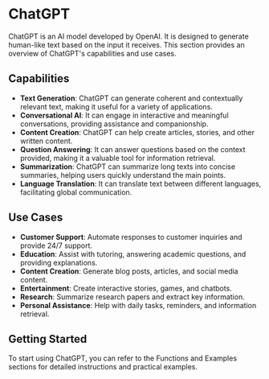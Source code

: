 # ChatGPT

ChatGPT is an AI model developed by OpenAI. It is designed to generate human-like text based on the input it receives. This section provides an overview of ChatGPT's capabilities and use cases.

## Capabilities

- **Text Generation**: ChatGPT can generate coherent and contextually relevant text, making it useful for a variety of applications.
- **Conversational AI**: It can engage in interactive and meaningful conversations, providing assistance and companionship.
- **Content Creation**: ChatGPT can help create articles, stories, and other written content.
- **Question Answering**: It can answer questions based on the context provided, making it a valuable tool for information retrieval.
- **Summarization**: ChatGPT can summarize long texts into concise summaries, helping users quickly understand the main points.
- **Language Translation**: It can translate text between different languages, facilitating global communication.

## Use Cases

- **Customer Support**: Automate responses to customer inquiries and provide 24/7 support.
- **Education**: Assist with tutoring, answering academic questions, and providing explanations.
- **Content Creation**: Generate blog posts, articles, and social media content.
- **Entertainment**: Create interactive stories, games, and chatbots.
- **Research**: Summarize research papers and extract key information.
- **Personal Assistance**: Help with daily tasks, reminders, and information retrieval.

## Getting Started

To start using ChatGPT, you can refer to the Functions and Examples sections for detailed instructions and practical examples.
